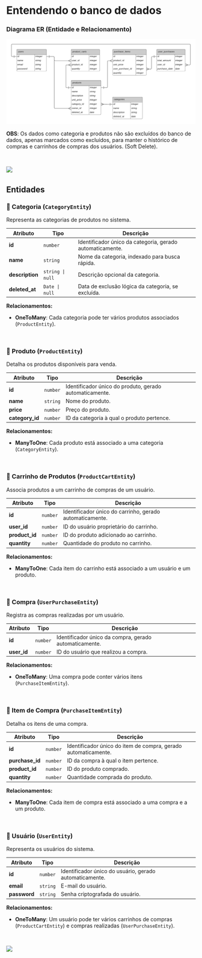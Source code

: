 # Entendendo o banco de dados

### Diagrama ER (Entidade e Relacionamento)

![Diagrama de Entidades e Relacionamentos](./assets/der.png)

**OBS**: Os dados como categoria e produtos não são excluídos do banco de dados, apenas marcados como excluídos, para manter o histórico de compras e carrinhos de compras dos usuários. (Soft Delete).

</br>

[![](https://img.shields.io/badge/Voltar-2875E3?style=for-the-badge&logoColor=white)](../README.md#-testes-unitários)


## Entidades

### 📄 Categoria (`CategoryEntity`)
Representa as categorias de produtos no sistema.

| Atributo        | Tipo             | Descrição                                                 |
|-----------------|------------------|-----------------------------------------------------------|
| **id**          | `number`         | Identificador único da categoria, gerado automaticamente. |
| **name**        | `string`         | Nome da categoria, indexado para busca rápida.            |
| **description** | `string \| null` | Descrição opcional da categoria.                          |
| **deleted_at**  | `Date \| null`   | Data de exclusão lógica da categoria, se excluída.        |

**Relacionamentos:**
- **OneToMany**: Cada categoria pode ter vários produtos associados (`ProductEntity`).

</br>

### 📄 Produto (`ProductEntity`)
Detalha os produtos disponíveis para venda.

| Atributo        | Tipo     | Descrição                                               |
|-----------------|----------|---------------------------------------------------------|
| **id**          | `number` | Identificador único do produto, gerado automaticamente. |
| **name**        | `string` | Nome do produto.                                        |
| **price**       | `number` | Preço do produto.                                       |
| **category_id** | `number` | ID da categoria à qual o produto pertence.              |

**Relacionamentos:**
- **ManyToOne**: Cada produto está associado a uma categoria (`CategoryEntity`).

</br>

### 📄 Carrinho de Produtos (`ProductCartEntity`)
Associa produtos a um carrinho de compras de um usuário.

| Atributo       | Tipo     | Descrição                                                |
|----------------|----------|----------------------------------------------------------|
| **id**         | `number` | Identificador único do carrinho, gerado automaticamente. |
| **user_id**    | `number` | ID do usuário proprietário do carrinho.                  |
| **product_id** | `number` | ID do produto adicionado ao carrinho.                    |
| **quantity**   | `number` | Quantidade do produto no carrinho.                       |

**Relacionamentos:**
- **ManyToOne**: Cada item do carrinho está associado a um usuário e um produto.

</br>

### 📄 Compra (`UserPurchaseEntity`)
Registra as compras realizadas por um usuário.

| Atributo    | Tipo     | Descrição                                              |
|-------------|----------|--------------------------------------------------------|
| **id**      | `number` | Identificador único da compra, gerado automaticamente. |
| **user_id** | `number` | ID do usuário que realizou a compra.                   |

**Relacionamentos:**
- **OneToMany**: Uma compra pode conter vários itens (`PurchaseItemEntity`).

</br>

### 📄 Item de Compra (`PurchaseItemEntity`)
Detalha os itens de uma compra.

| Atributo        | Tipo     | Descrição                                                      |
|-----------------|----------|----------------------------------------------------------------|
| **id**          | `number` | Identificador único do item de compra, gerado automaticamente. |
| **purchase_id** | `number` | ID da compra à qual o item pertence.                           |
| **product_id**  | `number` | ID do produto comprado.                                        |
| **quantity**    | `number` | Quantidade comprada do produto.                                |

**Relacionamentos:**
- **ManyToOne**: Cada item de compra está associado a uma compra e a um produto.

</br>

### 📄 Usuário (`UserEntity`)
Representa os usuários do sistema.

| Atributo     | Tipo     | Descrição                                               |
|--------------|----------|---------------------------------------------------------|
| **id**       | `number` | Identificador único do usuário, gerado automaticamente. |
| **email**    | `string` | E-mail do usuário.                                      |
| **password** | `string` | Senha criptografada do usuário.                         |

**Relacionamentos:**
- **OneToMany**: Um usuário pode ter vários carrinhos de compras (`ProductCartEntity`) e compras realizadas (`UserPurchaseEntity`).

</br>

[![](https://img.shields.io/badge/Voltar-2875E3?style=for-the-badge&logoColor=white)](../README.md#-testes-unitários)
